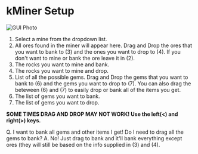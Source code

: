 # kMiner Setup #

![GUI Photo](http://d6y3v3kvmhu8s.cloudfront.net/instructions.jpg)

1. Select a mine from the dropdown list.
2. All ores found in the miner will appear here. Drag and Drop the ores that you want to bank to (3) and the ones you want to drop to (4). If you don't want to mine or bank the ore leave it in (2).
3. The rocks you want to mine and bank.
4. The rocks you want to mine and drop.
5. List of all the possible gems. Drag and Drop the gems that you want to bank to (6) and the gems you want to drop to (7). You can also drag the *<ALL OTHER ITEMS>* beteween (6) and (7) to easily drop or bank all of the items you get.
6. The list of gems you want to bank.
7. The list of gems you want to drop.


**SOME TIMES DRAG AND DROP MAY NOT WORK! Use the left(<) and right(>) keys.**

Q. I want to bank all gems and other items I get! Do I need to drag all the gems to bank?
A. No! Just drag *<ALL OTHER ITEMS>* to bank and it'll bank everything except ores (they will still be based on the info supplied in (3) and (4).